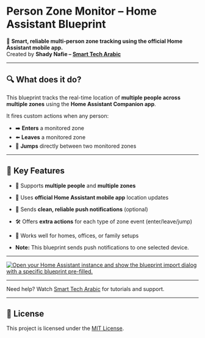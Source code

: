 # Person Zone Monitor – Home Assistant Blueprint

📍 **Smart, reliable multi-person zone tracking using the official Home Assistant mobile app.**  
Created by **Shady Nafie – [Smart Tech Arabic](https://smarttecharabic.com)**

---

## 🔍 What does it do?

This blueprint tracks the real-time location of **multiple people across multiple zones** using the **Home Assistant Companion app**.

It fires custom actions when any person:
- ➡️ **Enters** a monitored zone
- ⬅️ **Leaves** a monitored zone
- 🔄 **Jumps** directly between two monitored zones

---

## 🌟 Key Features

- 🧠 Supports **multiple people** and **multiple zones**
- 📲 Uses **official Home Assistant mobile app** location updates
- 🔔 Sends **clean, reliable push notifications** (optional)
- 🛠️ Offers **extra actions** for each type of zone event (enter/leave/jump)
- 💬 Works well for homes, offices, or family setups

- **Note:** This blueprint sends push notifications to one selected device.

---

[![Open your Home Assistant instance and show the blueprint import dialog with a specific blueprint pre-filled.](https://my.home-assistant.io/badges/blueprint_import.svg)](https://my.home-assistant.io/redirect/blueprint_import/?blueprint_url=https%3A%2F%2Fgithub.com%2Fshadynafie%2FPersonZoneMonitor%2Fblob%2Fmain%2Fblueprints%2Fautomation%2Fshadynafie%2Fperson_zone_monitor.yaml)

---

Need help? Watch [Smart Tech Arabic](https://www.youtube.com/@smarttecharabic) for tutorials and support.

---

## 📄 License

This project is licensed under the [MIT License](LICENSE).
